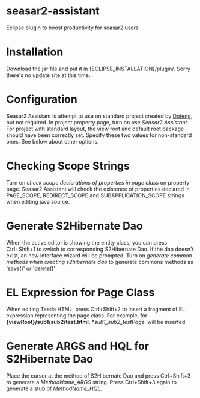 seasar2-assistant
=================

Eclipse plugin to boost productivity for seasar2 users

# Installation #

Download the jar file and put it in {ECLIPSE_INSTALLATION}/plugin/. Sorry there's no update site at this time.

# Configuration #

Seasar2 Assistant is attempt to use on standard project created by [Doteng](http://dolteng.sandbox.seasar.org/),
but not required. In project property page, turn on *use Seasar2 Assistant*. For project with standard layout,
the view root and default root package should have been correctly set. Specify these two values for non-standard
ones. See below about other options.

# Checking Scope Strings #

Turn on *check scope declerations of properties in page class* on property page. Seasar2 Assistant will check the
existence of properties declared in PAGE_SCOPE, REDIRECT_SCOPE and SUBAPPLICATION_SCOPE strings when editing java
source.

# Generate S2Hibernate Dao #

When the active editor is showing the entity class, you can press Ctrl+Shift+1 to switch to corresponding
S2Hibernate Dao. If the dao doesn't exist, an new interface wizard will be prompted. Turn on *generate common
methods when creating s2hibernate dao* to generate commons methods as 'save()' or 'delete()'

# EL Expression for Page Class #

When editing Teeda HTML, press Ctrl+Shift+2 to insert a fragment of EL expression representing the page class. 
For example, for **{viewRoot}/sub1/sub2/test.html**, **sub1_sub2_testPage.* will be inserted.

# Generate ARGS and HQL for S2Hibernate Dao #

Place the cursor at the method of S2Hibernate Dao and press Ctrl+Shift+3 to generate a *MethodName_ARGS* string.
Press Ctrl+Shift+3 again to generate a stub of *MethodName_HQL*.

